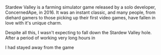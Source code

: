 Stardew Valley is a farming simulator game released by a solo developer, ConcernedApe, in 2016.
It was an instant classic, and many people, from diehard gamers to those picking up their first video games,
have fallen in love with it's unique charm.

Despite all this, I wasn't expecting to fall down the Stardew Valley hole.
After a period of working very long hours in

I had stayed away from the game
